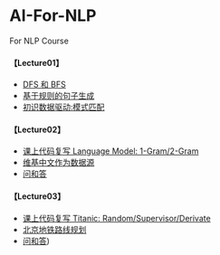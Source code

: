 # AI-For-NLP
For NLP Course

#### 【Lecture01】
+  [DFS 和 BFS](https://github.com/telnetning/AI-For-NLP/blob/master/Lecture01/DFS_BFS.ipynb)
+  [基于规则的句子生成](https://github.com/telnetning/AI-For-NLP/blob/master/Lecture01/Sentence_Generate.ipynb)
+  [初识数据驱动:模式匹配](https://github.com/telnetning/AI-For-NLP/blob/master/Lecture01/Pattern_Match.ipynb)

#### 【Lecture02】
+  [课上代码复写 Language Model: 1-Gram/2-Gram](https://github.com/telnetning/AI-For-NLP/blob/master/Lecture02/Course_Content.ipynb)
+  [维基中文作为数据源](https://github.com/telnetning/AI-For-NLP/blob/master/Lecture02/Zhwiki_As_Source_Data.ipynb)
+  [问和答](https://github.com/telnetning/AI-For-NLP/blob/master/Lecture02/Questions.md)

#### 【Lecture03】
+  [课上代码复写 Titanic: Random/Supervisor/Derivate](https://github.com/telnetning/AI-For-NLP/blob/master/Lecture03/Titanic/Titanic.py)
+  [北京地铁路线规划](https://github.com/telnetning/AI-For-NLP/blob/master/Lecture03/subwayRoute.py)
+  [问和答](https://github.com/telnetning/AI-For-NLP/blob/master/Lecture03/Questions.md))
